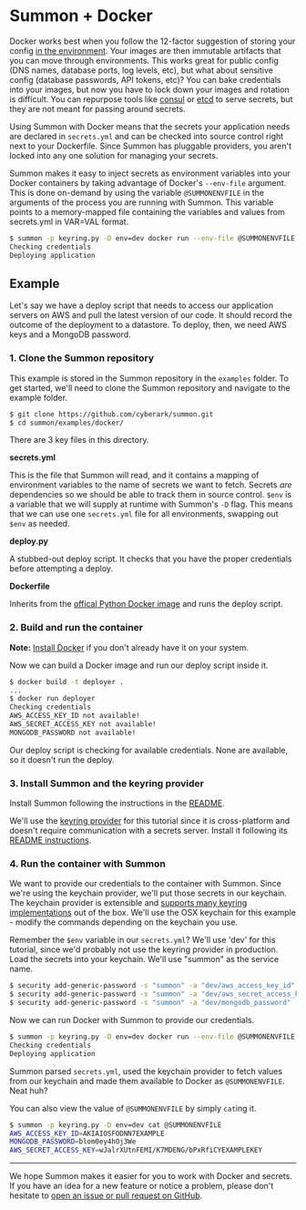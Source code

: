 # Summon + Docker

Docker works best when you follow the 12-factor suggestion of storing your
config [in the environment](http://12factor.net/config). Your images are then
immutable artifacts that you can move through environments. This works great for
public config (DNS names, database ports, log levels, etc), but what
about sensitive config (database passwords, API tokens, etc)? You can bake
credentials into your images, but now you have to lock down your images and
rotation is difficult. You can repurpose tools like [consul](https://www.consul.io/)
or [etcd](https://coreos.com/etcd/) to serve secrets, but they are not meant for
passing around secrets.

Using Summon with Docker means that the secrets your application needs are declared
in `secrets.yml` and can be checked into source control right next to your Dockerfile.
Since Summon has pluggable providers, you aren't locked into any one solution for
managing your secrets.

Summon makes it easy to inject secrets as environment variables into your Docker
containers by taking advantage of Docker's `--env-file` argument. This is done
on-demand by using the variable `@SUMMONENVFILE` in the arguments of the process
you are running with Summon. This variable points to a memory-mapped file containing
the variables and values from secrets.yml in VAR=VAL format.

```sh
$ summon -p keyring.py -D env=dev docker run --env-file @SUMMONENVFILE deployer
Checking credentials
Deploying application
```

## Example

Let's say we have a deploy script that needs to access our application servers on
AWS and pull the latest version of our code. It should record the outcome of the
deployment to a datastore. To deploy, then, we need AWS keys and a MongoDB password.

### 1. Clone the Summon repository

This example is stored in the Summon repository in the `examples` folder. To get
started, we'll need to clone the Summon repository and navigate to the example folder.

```sh
$ git clone https://github.com/cyberark/summon.git
$ cd summon/examples/docker/
```

There are 3 key files in this directory.

**secrets.yml**

This is the file that Summon will read, and it contains a mapping of environment
variables to the name of secrets we want to fetch. Secrets *are* dependencies so
we should be able to track them in source control. `$env` is a variable that we
will supply at runtime with Summon's `-D` flag. This means that we can use one
`secrets.yml` file for all environments, swapping out `$env` as needed.

<script src="http://gist-it.appspot.com/github/cyberark/summon/blob/master/examples/docker/secrets.yml"></script>

**deploy.py**

A stubbed-out deploy script. It checks that you have the proper credentials
before attempting a deploy.

<script src="http://gist-it.appspot.com/github/cyberark/summon/blob/master/examples/docker/deploy.py"></script>

**Dockerfile**

Inherits from the [offical Python Docker image](https://registry.hub.docker.com/_/python/)
and runs the deploy script.

<script src="http://gist-it.appspot.com/github/cyberark/summon/blob/master/examples/docker/Dockerfile"></script>

### 2. Build and run the container

**Note:** [Install Docker](https://docs.docker.com/get-docker/) if you don't already
have it on your system.

Now we can build a Docker image and run our deploy script inside it.

```sh
$ docker build -t deployer .
...
$ docker run deployer
Checking credentials
AWS_ACCESS_KEY_ID not available!
AWS_SECRET_ACCESS_KEY not available!
MONGODB_PASSWORD not available!
```

Our deploy script is checking for available credentials. None are available, so it
doesn't run the deploy.

### 3. Install Summon and the keyring provider

Install Summon following the instructions in the [README](https://github.com/cyberark/summon/#install).

We'll use the [keyring provider](https://github.com/conjurinc/summon-keyring) for
this tutorial since it is cross-platform and doesn't require communication with a
secrets server. Install it following its [README instructions](https://github.com/cyberark/summon-keyring/#install).

### 4. Run the container with Summon

We want to provide our credentials to the container with Summon. Since we're using
the keychain provider, we'll put those secrets in our keychain. The keychain provider
is extensible and [supports many keyring implementations](https://pypi.org/project/keyring/)
out of the box. We'll use the OSX keychain for this example - modify the commands
depending on the keychain you use.

Remember the `$env` variable in our `secrets.yml`? We'll use 'dev' for this tutorial,
since we'd probably not use the keyring provider in production. Load the secrets into
your keychain. We'll use "summon" as the service name.

```sh
$ security add-generic-password -s "summon" -a "dev/aws_access_key_id" -w "AKIAIOSFODNN7EXAMPLE"
$ security add-generic-password -s "summon" -a "dev/aws_secret_access_key" -w "wJalrXUtnFEMI/K7MDENG/bPxRfiCYEXAMPLEKEY"
$ security add-generic-password -s "summon" -a "dev/mongodb_password" -w "blom0ey4hOj3We"
```

Now we can run Docker with Summon to provide our credentials.

```sh
$ summon -p keyring.py -D env=dev docker run --env-file @SUMMONENVFILE deployer
Checking credentials
Deploying application
```

Summon parsed `secrets.yml`, used the keychain provider to fetch values from our
keychain and made them available to Docker as `@SUMMONENVFILE`. Neat huh?

You can also view the value of `@SUMMONENVFILE` by simply `cat`ing it.

```sh
$ summon -p keyring.py -D env=dev cat @SUMMONENVFILE
AWS_ACCESS_KEY_ID=AKIAIOSFODNN7EXAMPLE
MONGODB_PASSWORD=blom0ey4hOj3We
AWS_SECRET_ACCESS_KEY=wJalrXUtnFEMI/K7MDENG/bPxRfiCYEXAMPLEKEY
```

---

We hope Summon makes it easier for you to work with Docker and secrets. If you have
an idea for a new feature or notice a problem, please don't hesitate to
[open an issue or pull request on GitHub](https://github.com/cyberark/summon).
